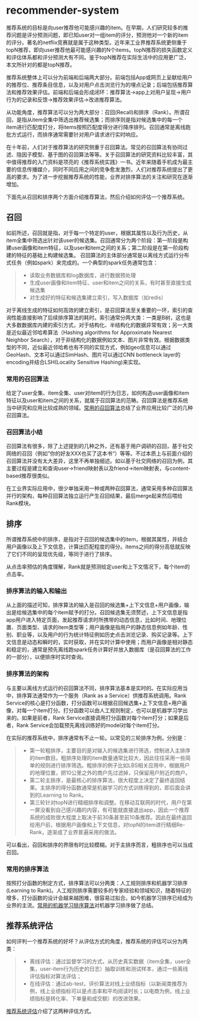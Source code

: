 # recommender-system

推荐系统的目标是向user推荐他可能感兴趣的item。在早期，人们研究较多的推荐问题是评分预测问题，即已知user对一组item的评分，预测他对一个新的item的评分。著名的netflix竞赛就是属于这种类型。近年来工业界推荐系统更侧重于topN推荐，即向user推荐他最可能感兴趣的N个items。topN推荐的损失函数定义和评估体系都和评分预测大有不同。鉴于topN推荐在实际生活中的应用更广泛，本文所针对的都是topN推荐。

推荐系统整体上可以分为前端和后端两大部分。前端包括App或网页上呈献给用户的推荐位、推荐条目信息，以及对用户点击浏览行为的埋点记录；后端包括推荐算法和推荐效果评估。前端和后端会形成闭环：推荐算法->app上对用户呈现->用户行为的记录和反馈->推荐效果评估->改进推荐算法。

从功能角度，推荐算法可以分为两大部分：召回(Recall)和排序（Rank）。所谓召回，是指从item全集中筛选出推荐候选集；而排序则是指对候选集中的每一个item进行匹配度打分，将items按照匹配度得分进行降序排列。召回通常是离线跑批方式运行，而排序通常需要针对用户请求进行实时响应。

在十年前，人们对于推荐算法的研究侧重于召回算法。常见的召回算法有协同过滤、隐因子模型、基于图的召回算法等等。关于召回算法的研究资料比较丰富，其中值得推荐的入门资料是项亮的《推荐系统实践》一书。近年来随着手机成为最主要的信息传播媒介，同时不同应用之间的竞争愈发激烈，人们对推荐系统提出了更高的要求。为了进一步挖掘推荐系统的性能，业界对排序算法的关注和研究在逐渐增加。

下面先从召回和排序两个方面介绍推荐算法，然后介绍如何评估一个推荐系统。

## 召回
如前所述，召回就是指，对于每一个特定的user，根据其属性以及行为历史，从item全集中筛选出针对该user的候选集。召回通常分为两个阶段：第一阶段是构建user画像和item特征，以及user和item之间的关系；第二阶段是在第一阶段构建的特征的基础上构建候选集。
召回算法的主体部分通常是以离线方式运行分布式任务（例如spark）来完成的。一个典型的spark任务通常包含：
>* 读取业务数据库和log数据库，进行数据预处理
>* 生成user画像和item特征、user和item之间的关系，有时甚至直接生成候选集
>* 对生成好的特征和候选集建立索引，写入数据库（如redis）

对于离线生成的特征如何高效的建立索引，是召回算法至关重要的一环，索引的查询性能直接影响了后续排序算法的耗时。索引通常分两大类：一类是B树，这也是大多数数据库内建的索引方式，对于结构化、半结构化的数据非常有效；另一大类是近似最近邻哈希算法（Hashing algorithms for Approximate Nearest
Neighbor Search），对于非结构化的数据例如文本、图片非常有效。根据数据类型的不同，近似最近邻哈希也有不同的实现方式，例如geo信息可以通过GeoHash、文本可以通过SimHash、图片可以通过CNN bottleneck layer的encoding并结合LSH(Locality Sensitive Hashing)来实现。
### 常用的召回算法
给定了user全集、item全集、user对item的行为日志，如何构造user画像和item特征以及user和item之间的关系，就属于召回算法的范畴。召回算法是推荐系统当中研究和应用比较成熟的领域。[常用的召回算法][1]总结了业界应用比较广泛的几种召回算法。

### 召回算法小结
召回算法有很多，除了上述提到的几种之外，还有基于用户调研的召回，基于社交网络的召回（例如”你的好友XXX也买了这本书“）等等。不过本质上与前面介绍的召回算法并没有太大差异，这里不再单独细述。如以基于社交网络的召回为例，其主要过程是建立和查询user->friend映射表以及friend->item映射表，与content-based推荐很类似。

在工业界实际应用中，很少单独采用一种或两种召回算法，通常采用多种召回算法并行的架构，每种召回算法独立运行产生召回结果，最后merge起来然后喂给Rank模块。

## 排序
所谓推荐系统中的排序，是指对于召回的候选集中的item，根据其属性，并结合用户画像以及上下文信息，计算出匹配程度的得分。items之间的得分高低就反映了它们不同的呈现优先级，等同于进行了排序。

从点击率预估的角度理解，Rank就是预测给定user和上下文情况下，每个item的点击率。

### 排序算法的输入和输出
从上面的描述可知，排序算法的输入是召回的候选集+上下文信息+用户画像，输出是给候选集中的每个item赋予的打分。召回候选集无须赘述，上下文信息是指app用户进入特定页面，发起推荐请求时所携带的动态信息，比如时间、地理位置、页面类型、请求的item类型等；用户画像是指用户的静态信息例如年龄、性别、职业等，以及用户的行为统计特征例如历史点击浏览记录、购买记录等。上下文信息是动态和瞬时的，实时获取，并在实时计算中使用；而用户画像是相对静态和稳定的，通常是预先离线跑spark任务计算好并放入数据库（是召回算法的工作的一部分），以便排序时实时查询。

### 排序算法的架构
与主要以离线方式运行的召回算法不同，排序算法基本是实时的。在实际应用当中，排序算法通常作为一个服务（Rank as a Service）供推荐系统调用。Rank Service的核心是打分函数，打分函数可以根据召回候选集+上下文信息+用户画像，对每一个item打分。打分函数可以由人工规则制定，也可以是机器学习学出来的。如果是前者，Rank Service直接调用打分函数对每个item打分；如果是后者，Rank Service会加载预先离线训练好的model对每个item打分。

在实际的推荐系统中，排序通常有不止一轮。以常见的三轮排序为例，分别是：
>* 第一轮粗排序，主要目的是对输入的候选集进行筛选，控制进入主排序的item数目。粗排序处理的item数量通常比较大，因此往往采用一些简单的规则进行排序筛选。粗排序的例子比如LBS相关应用中，根据用户的地理位置，把10公里之外的商户先过滤掉，只保留用户附近的商户。
>* 第二轮主排序，是最核心的排序算法，很大程度上决定了最终返回结果。主排序的得分函数通常是机器学习的方式训练得到的，即后面会讲到的Learning to Rank。
>* 第三轮针对topN进行精细排序和调整。在移动互联网的时代，用户在第一屏没看到自己感兴趣的内容，有可能就直接退出app，因此一个推荐系统的成败很大程度上取决于前30条甚至前10条推荐。因此在最终返回给用户前，根据用户画像和上下文信息，对topN的item进行精细Re-Rank，逐渐成了业界普遍采用的做法。

可以看出，召回和排序的界限有时比较模糊。对于主排序而言，粗排序也可以当成召回。
### 常用的排序算法
按照打分函数的制定方式，排序算法可以分两类：人工规则排序和机器学习排序(Learning to Rank)。人工规则排序需要较多的专家经验和领域知识，随着特征的增多，打分函数的设计会越来越困难，很容易过拟合。如今机器学习排序已经成为业界的主流。[常用的机器学习排序算法][2]对机器学习排序做了总结。

## 推荐系统评估
如何评判一个推荐系统的好坏？从评估方式的角度，推荐系统的评估可以分为两类：
>* 离线评估：通过监督学习的方式，从历史真实数据（item全集，user全集，user-item行为历史的日志）抽取训练和测试样本，通过一些离线评估指标对算法评估；
>* 在线评估：通过ab-test，评价算法对线上业绩指标（以新闻类推荐为例，线上业绩指标可以是点击率和平均阅读时长；以电商为例，线上业绩指标是转化率、下单量和成交额）的改进效果。

[推荐系统评估][3]介绍了这两种评估方式。

[1]: https://github.com/pengxiaoo/recommender-system/blob/master/docs/recall.md
[2]: https://github.com/pengxiaoo/recommender-system/blob/master/docs/rank.md
[3]: https://github.com/pengxiaoo/recommender-system/blob/master/docs/evaluation.md
